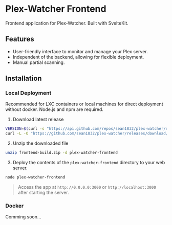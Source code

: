 # Plex-Watcher Frontend

Frontend application for Plex-Watcher. Built with SvelteKit.

## Features

- User-friendly interface to monitor and manage your Plex server.
- Independent of the backend, allowing for flexible deployment.
- Manual partial scanning.

## Installation

### Local Deployment

Recommended for LXC containers or local machines for direct deployment without docker.
Node.js and npm are required.

1. Download latest release

```bash
VERSION=$(curl -s "https://api.github.com/repos/sean1832/plex-watcher/releases/latest" | grep '"tag_name":' | sed -E 's/.*"([^"]+)".*/\1/')
curl -L -O "https://github.com/sean1832/plex-watcher/releases/download/$VERSION/frontend-build.zip"
```

2. Unzip the downloaded file

```bash
unzip frontend-build.zip -d plex-watcher-frontend
```

3. Deploy the contents of the `plex-watcher-frontend` directory to your web server.

```bash
node plex-watcher-frontend
```

> Access the app at `http://0.0.0.0:3000` or `http://localhost:3000` after starting the server.

### Docker
Comming soon...

